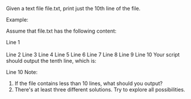 Given a text file file.txt, print just the 10th line of the file.

Example:

Assume that file.txt has the following content:

Line 1<br><br>
Line 2
Line 3
Line 4
Line 5
Line 6
Line 7
Line 8
Line 9
Line 10
Your script should output the tenth line, which is:

Line 10
Note:
1. If the file contains less than 10 lines, what should you output?
2. There's at least three different solutions. Try to explore all possibilities.
